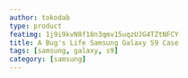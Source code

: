 ```yaml
---
author: tokodab
type: product
featimg: 1j9i9kvN8f18n3qmv15uqzUJG4TZtNFCY
title: A Bug's Life Samsung Galaxy S9 Case
tags: [samsung, galaxy, s9]
category: [samsung]
---
```

